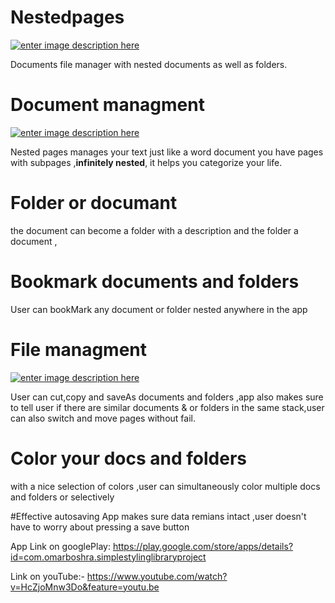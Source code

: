 # Nestedpages

[![enter image description here][1]][1]


  [1]: https://i.stack.imgur.com/RX8c8.png
  

Documents file manager with nested documents as well as folders.

# Document managment


[![enter image description here][2]][2]


  [2]: https://i.stack.imgur.com/W8qBJ.png
  
  
Nested pages manages your text just like a word document you have pages with subpages ,**infinitely nested**,
it helps you categorize your life.

# Folder or documant

the document can become a folder with a description and the folder a document ,

# Bookmark documents and folders
User can bookMark any document or folder nested anywhere in the app

# File managment


[![enter image description here][3]][3]


  [3]: https://i.stack.imgur.com/Udyqc.png
  
User can cut,copy and saveAs documents and folders ,app also makes sure to tell user if there are similar documents & or folders in 
the same stack,user can also switch and move pages without fail.

# Color your docs and folders
with a nice selection of colors ,user can simultaneously color multiple docs and folders or selectively

#Effective autosaving 
App makes sure data remians intact ,user doesn't have to worry about pressing a save button

App Link on googlePlay:
https://play.google.com/store/apps/details?id=com.omarboshra.simplestylinglibraryproject

Link on youTube:-
https://www.youtube.com/watch?v=HcZjoMnw3Do&feature=youtu.be
